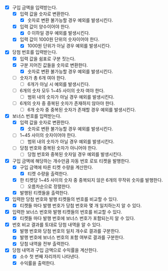 - [x] 구입 금액을 입력받는다.
    - [x] 입력 값을 숫자로 변환한다.
        - [x] 숫자로 변환 불가능할 경우 예외를 발생시킨다.
    - [x] 입력 값이 양수이어야 한다.
        - [x] 0 이하일 경우 예외를 발생시킨다.
    - [x] 입력 값이 1000원 단위의 숫자이어야 한다.
        - [x] 1000원 단위가 아닐 경우 예외를 발생시킨다.
- [x] 당첨 번호를 입력받는다.
    - [x] 입력 값을 쉼표로 구분 짓는다.
    - [x] 구분 지어진 값들을 숫자로 변환한다.
        - [x] 숫자로 변환 불가능할 경우 예외를 발생시킨다.
    - [ ] 숫자가 총 6개 여야 한다.
        - [ ] 6개가 아닐 시 예외를 발생시킨다.
    - [ ] 6개의 숫자 모두 1~45 사이의 숫자 여야 한다.
        - [ ] 범위 내의 숫자가 아닐 경우 예외를 발생시킨다.
    - [ ] 6개의 숫자 중 중복된 숫자가 존재하지 않아야 한다.
        - [ ] 6개 숫자 중 중복된 숫자가 존재할 경우 예외를 발생시킨다.
- [x] 보너스 번호를 입력받는다.
    - [x] 입력 값을 숫자로 변환한다.
        - [x] 숫자로 변환 불가능할 경우 예외를 발생시킨다.
    - [ ] 1~45 사이의 숫자이어야 한다.
        - [ ] 범위 내의 숫자가 아닐 경우 예외를 발생시킨다.
    - [ ] 당첨 번호와 중복된 숫자가 아니어야 한다.
        - [ ] 당첨 번호와 중복된 숫자일 경우 예외를 발생시킨다.
- [x] 구입 금액에 해당하는 개수만큼 자동 번호 로또 티켓을 발행한다.
    - [x] 구입 금액에 따른 티켓 수량을 계산한다.
        - [x] 티켓 수량을 출력한다.
    - [x] 한 티켓당 1~45 사이의 숫자 중 중복되지 않은 6개의 무작위 숫자를 발행한다.
        - [ ] 오름차순으로 정렬한다.
    - [x] 발행된 티켓들을 출력한다.
- [x] 입력한 당첨 번호와 발행 티켓들의 번호를 비교할 수 있다.
    - [x] 티켓들 마다 발행 번호가 당첨 번호와 몇 개 일치하는지 알 수 있다.
- [x] 입력한 보너스 번호와 발행 티켓들의 번호를 비교할 수 있다.
    - [x] 티켓들 마다 발행 번호에 보너스 번호가 포함되는지 알 수 있다.
- [x] 번호 비교 결과를 토대로 당첨 내역을 알 수 있다.
    - [x] 발행 번호와 당첨 번호의 일치 개수로 결과를 구분한다.
    - [x] 발행 번호에 보너스 번호의 포함 여부로 결과를 구분한다.
    - [x] 당첨 내역을 전부 출력한다.
- [x] 당첨 내역과 구입 금액으로 수익률을 계산한다.
    - [x] 소수 첫 번째 자리까지 나타낸다.
    - [x] 수익률을 출력한다.